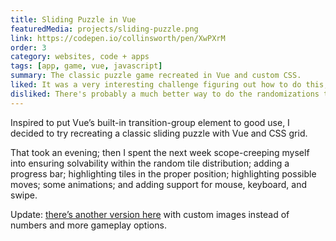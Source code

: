 ```yaml
---
title: Sliding Puzzle in Vue
featuredMedia: projects/sliding-puzzle.png
link: https://codepen.io/collinsworth/pen/XwPXrM
order: 3
category: websites, code + apps
tags: [app, game, vue, javascript]
summary: The classic puzzle game recreated in Vue and custom CSS.
liked: It was a very interesting challenge figuring out how to do this, how to make it work with keyboard, mouses and touchscreens, and on top of all that, to ensure there were no impossible randomizations.
disliked: There's probably a much better way to do the randomizations that isn't so taxing on the browser. I'd also like to revisit the accessibility of the project, and in retrospect, while that progress bar is fun, I don't think it actually adds anything.
---
```


Inspired to put Vue’s built-in transition-group element to good use, I decided to try recreating a classic sliding puzzle with Vue and CSS grid.

That took an evening; then I spent the next week scope-creeping myself into ensuring solvability within the random tile distribution; adding a progress bar; highlighting tiles in the proper position; highlighting possible moves; some animations; and adding support for mouse, keyboard, and swipe.

Update: [there’s another version here](https://codepen.io/collinsworth/pen/MMagLb) with custom images instead of numbers and more gameplay options.
